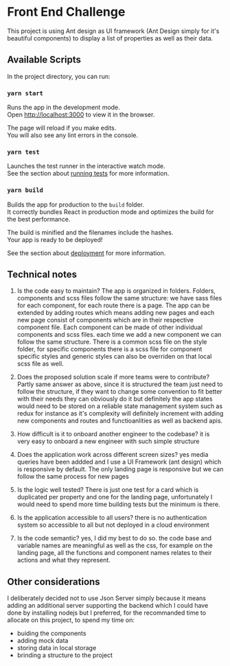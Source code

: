 # Front End Challenge

This project is using Ant design as UI framework (Ant Design simply for it's beautiful components) to display a list of properties as well as their data.

## Available Scripts

In the project directory, you can run:

### `yarn start`

Runs the app in the development mode.\
Open [http://localhost:3000](http://localhost:3000) to view it in the browser.

The page will reload if you make edits.\
You will also see any lint errors in the console.

### `yarn test`

Launches the test runner in the interactive watch mode.\
See the section about [running tests](https://facebook.github.io/create-react-app/docs/running-tests) for more information.

### `yarn build`

Builds the app for production to the `build` folder.\
It correctly bundles React in production mode and optimizes the build for the best performance.

The build is minified and the filenames include the hashes.\
Your app is ready to be deployed!

See the section about [deployment](https://facebook.github.io/create-react-app/docs/deployment) for more information.

## Technical notes

1. Is the code easy to maintain?
   The app is organized in folders. Folders, components and scss files follow the same structure: we have sass files for each component, for each route there is a page. The app can be extended by adding routes which means adding new pages and each new page consist of components which are in their respective component file. Each component can be made of other individual components and scss files. each time we add a new component we can follow the same structure.
   There is a common scss file on the style folder, for specific components there is a scss file for component specific styles and generic styles can also be overriden on that local scss file as well.

2. Does the proposed solution scale if more teams were to contribute?
   Partly same answer as above, since it is structured the team just need to follow the structure, if they want to change some convention to fit better with their needs they can obviously do it but definitely the app states would need to be stored on a reliable state management system such as redux for instance as it's complexity will definitely increment with adding new components and routes and functioanlities as well as backend apis.

3. How difficult is it to onboard another engineer to the codebase?
   it is very easy to onboard a new engineer with such simple structure

4. Does the application work across different screen sizes?
   yes media queries have been addded and I use a UI Framework (ant design) which is responsive by default. The only landing page is responsive but we can follow the same process for new pages

5. Is the logic well tested?
   There is just one test for a card which is duplicated per property and one for the landing page, unfortunately I would need to spend more time building tests but the minimum is there.

6. Is the application accessible to all users?
   there is no authentication system so accessible to all but not deployed in a cloud environment

7. Is the code semantic?
   yes, I did my best to do so. the code base and variable names are meaningful as well as the css, for example on the landing page, all the functions and component names relates to their actions and what they represent.

## Other considerations

I deliberately decided not to use Json Server simply because it means adding an additional server supporting the backend which I could have done by installing nodejs but I preferred, for the recommanded time to allocate on this project, to spend my time on:

- buiding the components
- adding mock data
- storing data in local storage
- brinding a structure to the project
